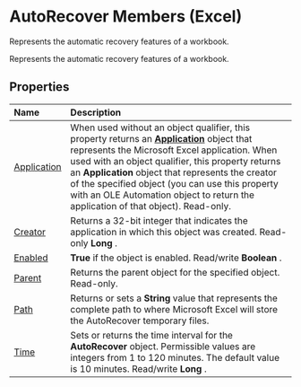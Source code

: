 
# AutoRecover Members (Excel)
Represents the automatic recovery features of a workbook. 

Represents the automatic recovery features of a workbook. 


## Properties



|**Name**|**Description**|
|:-----|:-----|
|[Application](a316bc83-7cab-0241-2c79-a8ffb533b789.md)|When used without an object qualifier, this property returns an  **[Application](19b73597-5cf9-4f56-8227-b5211f657f6f.md)** object that represents the Microsoft Excel application. When used with an object qualifier, this property returns an **Application** object that represents the creator of the specified object (you can use this property with an OLE Automation object to return the application of that object). Read-only.|
|[Creator](4c0849f0-e27d-de8f-0916-12ef450b10c9.md)|Returns a 32-bit integer that indicates the application in which this object was created. Read-only  **Long** .|
|[Enabled](8c2c153e-27fa-0f6e-2b90-369bcfcb22ad.md)| **True** if the object is enabled. Read/write **Boolean** .|
|[Parent](8e145467-47d2-0038-808d-a7c6765bab6b.md)|Returns the parent object for the specified object. Read-only.|
|[Path](1b95e149-d758-89f9-3879-760ffda01bf8.md)|Returns or sets a  **String** value that represents the complete path to where Microsoft Excel will store the AutoRecover temporary files.|
|[Time](096783b6-77ae-75eb-08cc-fa3978aa6121.md)|Sets or returns the time interval for the  **AutoRecover** object. Permissible values are integers from 1 to 120 minutes. The default value is 10 minutes. Read/write **Long** .|
